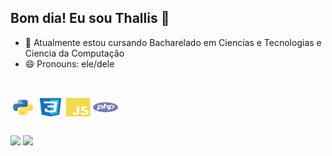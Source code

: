 ## Bom dia! Eu sou Thallis 👋

- 🌱 Atualmente estou cursando Bacharelado em Ciencias e Tecnologias e Ciencia da Computação
- 😄 Pronouns: ele/dele

##

<div style="display: inline_block"><br>
  <img align="center" alt="Thallis-Python" height="30" width="40" src="https://raw.githubusercontent.com/devicons/devicon/master/icons/python/python-original.svg">
  <img align="center" alt="Thallis-CSS" height="30" width="40" src="https://raw.githubusercontent.com/devicons/devicon/master/icons/css3/css3-original.svg">
  <img align="center" alt="Thallis-Js" height="30" width="40" src="https://raw.githubusercontent.com/devicons/devicon/master/icons/javascript/javascript-plain.svg">
  <img align="center" alt="Thallis-Js" height="30" width="40" src="https://raw.githubusercontent.com/devicons/devicon/master/icons/php/php-plain.svg">
</div>

##

<div> 

  <a href = "mailto:thallis.thesotto@gmail.com"><img src="https://img.shields.io/badge/-Gmail-%23333?style=for-the-badge&logo=gmail&logoColor=white" target="_blank"></a>
  <a href="https://www.linkedin.com/in/thallis-thesotto-8ba098239" target="_blank"><img src="https://img.shields.io/badge/-LinkedIn-%230077B5?style=for-the-badge&logo=linkedin&logoColor=white" target="_blank"></a> 
  
</div>
